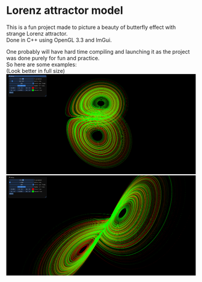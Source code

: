 # Lorenz attractor model
This is a fun project made to picture a beauty of butterfly effect with strange Lorenz attractor.<br>
Done in C++ using OpenGL 3.3 and ImGui.

One probably will have hard time compiling and launching it as the project was done purely for fun and practice.<br>
So here are some examples:<br> 
(Look better in full size)<br>
![example 1](Examples/AttractorExample1.png)
![example 2](Examples/AttractorExample2.png)

